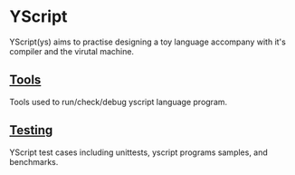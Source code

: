 
# YScript
YScript(ys) aims to practise designing a toy language accompany with it's compiler and the virutal machine.

## [Tools](./tools/README.md)
Tools used to run/check/debug yscript language program.


## [Testing](./testing/README.md)
YScript test cases including unittests, yscript programs samples, and benchmarks.